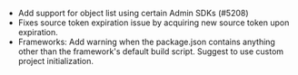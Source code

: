 - Add support for object list using certain Admin SDKs (#5208)
- Fixes source token expiration issue by acquiring new source token upon expiration.
- Frameworks: Add warning when the package.json contains anything other than the framework's default build script. Suggest to use custom project initialization.